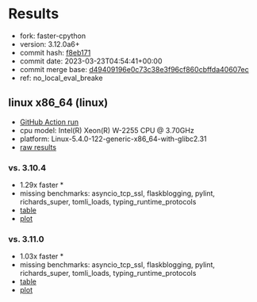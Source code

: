 # Results

- fork: faster-cpython
- version: 3.12.0a6+
- commit hash: [f8eb171](https://github.com/faster%2dcpython/cpython/commit/f8eb171)
- commit date: 2023-03-23T04:54:41+00:00
- commit merge base: [d49409196e0c73c38e3f96cf860cbffda40607ec](https://github.com/faster%2dcpython/cpython/commit/d49409196e0c73c38e3f96cf860cbffda40607ec)
- ref: no_local_eval_breake

## linux x86_64 (linux)

- [GitHub Action run](https://github.com/faster-cpython/benchmarking/actions/runs/4512097169)
- cpu model: Intel(R) Xeon(R) W-2255 CPU @ 3.70GHz
- platform: Linux-5.4.0-122-generic-x86_64-with-glibc2.31
- [raw results](bm-20230323-linux-x86_64-faster%252dcpython-no_local_eval_breake-3.12.0a6%2B-f8eb171.json)

### vs. 3.10.4

- 1.29x faster \*
- missing benchmarks: asyncio_tcp_ssl, flaskblogging, pylint, richards_super, tomli_loads, typing_runtime_protocols
- [table](bm-20230323-linux-x86_64-faster%252dcpython-no_local_eval_breake-3.12.0a6%2B-f8eb171-vs-3.10.4.md)
- [plot](bm-20230323-linux-x86_64-faster%252dcpython-no_local_eval_breake-3.12.0a6%2B-f8eb171-vs-3.10.4.png)

### vs. 3.11.0

- 1.03x faster \*
- missing benchmarks: asyncio_tcp_ssl, flaskblogging, pylint, richards_super, tomli_loads, typing_runtime_protocols
- [table](bm-20230323-linux-x86_64-faster%252dcpython-no_local_eval_breake-3.12.0a6%2B-f8eb171-vs-3.11.0.md)
- [plot](bm-20230323-linux-x86_64-faster%252dcpython-no_local_eval_breake-3.12.0a6%2B-f8eb171-vs-3.11.0.png)

